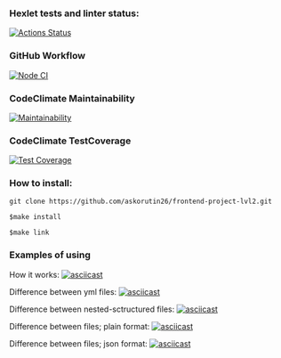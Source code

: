 ### Hexlet tests and linter status:
[![Actions Status](https://github.com/askorutin26/frontend-project-lvl2/workflows/hexlet-check/badge.svg)](https://github.com/askorutin26/frontend-project-lvl2/actions)

### GitHub Workflow
[![Node CI](https://github.com/askorutin26/frontend-project-lvl2/actions/workflows/nodejs.yml/badge.svg)](https://github.com/askorutin26/frontend-project-lvl2/actions/workflows/nodejs.yml)


### CodeClimate Maintainability
[![Maintainability](https://api.codeclimate.com/v1/badges/b9cdd81eada9375fdcb5/maintainability)](https://codeclimate.com/github/askorutin26/frontend-project-lvl3/maintainability)

### CodeClimate TestCoverage
[![Test Coverage](https://api.codeclimate.com/v1/badges/b9cdd81eada9375fdcb5/test_coverage)](https://codeclimate.com/github/askorutin26/frontend-project-lvl3/test_coverage)

### How to install:
`git clone https://github.com/askorutin26/frontend-project-lvl2.git`

`$make install`

`$make link`

### Examples of using

How it works:
[![asciicast](https://asciinema.org/a/424579.svg)](https://asciinema.org/a/424579)

Difference between yml files:
[![asciicast](https://asciinema.org/a/433690.svg)](https://asciinema.org/a/433690)

Difference between nested-sctructured files:
[![asciicast](https://asciinema.org/a/433692.svg)](https://asciinema.org/a/433692)

Difference between files; plain format:
[![asciicast](https://asciinema.org/a/433693.svg)](https://asciinema.org/a/433693)

Difference between files; json format:
[![asciicast](https://asciinema.org/a/433694.svg)](https://asciinema.org/a/433694)



